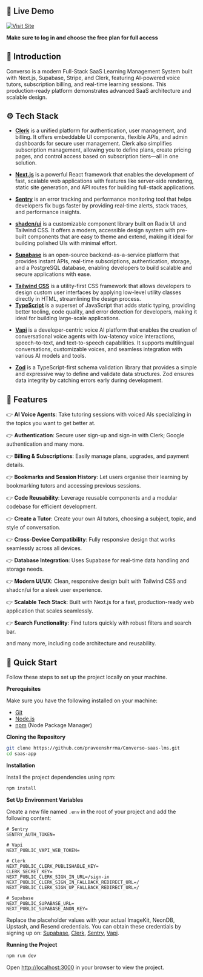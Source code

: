 ## 🚀 Live Demo

[![Visit Site](https://img.shields.io/badge/Visit%20Site-28a745?style=for-the-badge)](https://converso-saas-three.vercel.app/)

**Make sure to log in and choose the free plan for full access**


## <a name="introduction">🤖 Introduction</a>

Converso is a modern Full-Stack SaaS Learning Management System built with Next.js, Supabase, Stripe, and Clerk, featuring AI-powered voice tutors, subscription billing, and real-time learning sessions. This production-ready platform demonstrates advanced SaaS architecture and scalable design.


## <a name="tech-stack">⚙️ Tech Stack</a>

- **[Clerk](https://jsm.dev/converso-clerk)** is a unified platform for authentication, user management, and billing. It offers embeddable UI components, flexible APIs, and admin dashboards for secure user management. Clerk also simplifies subscription management, allowing you to define plans, create pricing pages, and control access based on subscription tiers—all in one solution.

* **[Next.js](https://nextjs.org/)** is a powerful React framework that enables the development of fast, scalable web applications with features like server-side rendering, static site generation, and API routes for building full-stack applications.

* **[Sentry](https://jsm.dev/converso-sentry)** is an error tracking and performance monitoring tool that helps developers fix bugs faster by providing real-time alerts, stack traces, and performance insights.

* **[shadcn/ui](https://ui.shadcn.com/)** is a customizable component library built on Radix UI and Tailwind CSS. It offers a modern, accessible design system with pre-built components that are easy to theme and extend, making it ideal for building polished UIs with minimal effort.

- **[Supabase](https://supabase.com/)** is an open-source backend-as-a-service platform that provides instant APIs, real-time subscriptions, authentication, storage, and a PostgreSQL database, enabling developers to build scalable and secure applications with ease.

* **[Tailwind CSS](https://tailwindcss.com/)** is a utility-first CSS framework that allows developers to design custom user interfaces by applying low-level utility classes directly in HTML, streamlining the design process.
* **[TypeScript](https://www.typescriptlang.org/)** is a superset of JavaScript that adds static typing, providing better tooling, code quality, and error detection for developers, making it ideal for building large-scale applications.

- **[Vapi](https://jsm.dev/converso-vapi)** is a developer-centric voice AI platform that enables the creation of conversational voice agents with low-latency voice interactions, speech-to-text, and text-to-speech capabilities. It supports multilingual conversations, customizable voices, and seamless integration with various AI models and tools.

* **[Zod](https://zod.dev/)** is a TypeScript-first schema validation library that provides a simple and expressive way to define and validate data structures. Zod ensures data integrity by catching errors early during development.

## <a name="features">🔋 Features</a>

👉 **AI Voice Agents**: Take tutoring sessions with voiced AIs specializing in the topics you want to get better at.

👉 **Authentication**: Secure user sign-up and sign-in with Clerk; Google authentication and many more.

👉 **Billing & Subscriptions**: Easily manage plans, upgrades, and payment details.

👉 **Bookmarks and Session History**: Let users organise their learning by bookmarking tutors and accessing previous sessions.

👉 **Code Reusability**: Leverage reusable components and a modular codebase for efficient development.

👉 **Create a Tutor**: Create your own AI tutors, choosing a subject, topic, and style of conversation.

👉 **Cross-Device Compatibility**: Fully responsive design that works seamlessly across all devices.

👉 **Database Integration**: Uses Supabase for real-time data handling and storage needs.

👉 **Modern UI/UX**: Clean, responsive design built with Tailwind CSS and shadcn/ui for a sleek user experience.

👉 **Scalable Tech Stack**: Built with Next.js for a fast, production-ready web application that scales seamlessly.

👉 **Search Functionality**: Find tutors quickly with robust filters and search bar.

and many more, including code architecture and reusability.

## <a name="quick-start">🤸 Quick Start</a>

Follow these steps to set up the project locally on your machine.

**Prerequisites**

Make sure you have the following installed on your machine:

- [Git](https://git-scm.com/)
- [Node.js](https://nodejs.org/en)
- [npm](https://www.npmjs.com/) (Node Package Manager)

**Cloning the Repository**

```bash
git clone https://github.com/praveenshrrma/Converso-saas-lms.git
cd saas-app
```

**Installation**

Install the project dependencies using npm:

```bash
npm install
```

**Set Up Environment Variables**

Create a new file named `.env` in the root of your project and add the following content:

```env
# Sentry
SENTRY_AUTH_TOKEN=

# Vapi
NEXT_PUBLIC_VAPI_WEB_TOKEN=

# Clerk
NEXT_PUBLIC_CLERK_PUBLISHABLE_KEY=
CLERK_SECRET_KEY=
NEXT_PUBLIC_CLERK_SIGN_IN_URL=/sign-in
NEXT_PUBLIC_CLERK_SIGN_IN_FALLBACK_REDIRECT_URL=/
NEXT_PUBLIC_CLERK_SIGN_UP_FALLBACK_REDIRECT_URL=/

# Supabase
NEXT_PUBLIC_SUPABASE_URL=
NEXT_PUBLIC_SUPABASE_ANON_KEY=
```

Replace the placeholder values with your actual ImageKit, NeonDB, Upstash, and Resend credentials. You can obtain these credentials by signing up on: [Supabase](https://supabase.com/dashboard), [Clerk](https://jsm.dev/converso-clerk), [Sentry](https://jsm.dev/converso-sentry), [Vapi](https://jsm.dev/converso-vapi).

**Running the Project**

```bash
npm run dev
```

Open [http://localhost:3000](http://localhost:3000) in your browser to view the project.
